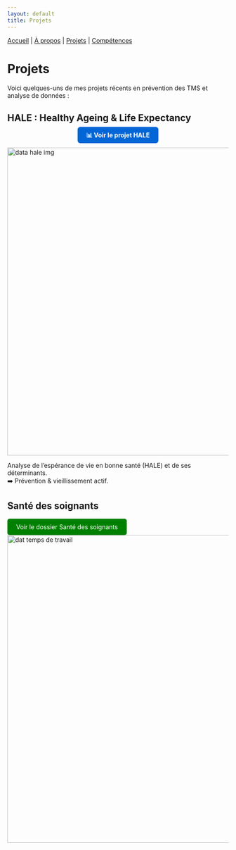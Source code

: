```yaml
---
layout: default
title: Projets
---
```


[Accueil](/) | [À propos](/about) | [Projets](/projects) | [Compétences](/skills)

# Projets

Voici quelques-uns de mes projets récents en prévention des TMS et analyse de données :  



## HALE : Healthy Ageing & Life Expectancy
<p align="center">
  <a href="/hale" style="background-color:#0366d6; color:white; padding:10px 20px; text-decoration:none; border-radius:6px; font-weight:bold;">
    📊 Voir le projet HALE
  </a>
</p>

<img width="1080" height="700" alt="data hale img" src="https://github.com/user-attachments/assets/4a445566-3fcd-47f2-aa35-8f385623901a" />



Analyse de l’espérance de vie en bonne santé (HALE) et de ses déterminants.  
➡️ Prévention & vieillissement actif.  



## Santé des soignants
<!-- Lien vers le dossier -->
<a href="chemin/vers/ton/dossier" style="display:inline-block; padding:10px 20px; background-color:green; color:white; text-decoration:none; border-radius:5px;">
    Voir le dossier Santé des soignants
</a>

<img width="1080" height="700" alt="dat temps de travail" src="https://github.com/user-attachments/assets/6cbf52fb-91dc-4b99-8d07-befee4a42999" />




